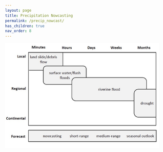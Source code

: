 ```yaml
---
layout: page
title: Precipitation Nowcasting
permalink: /precip_nowcast/
has_children: true
nav_order: 8
---
```


<img src="src/nowcasting_scales.jpg">
